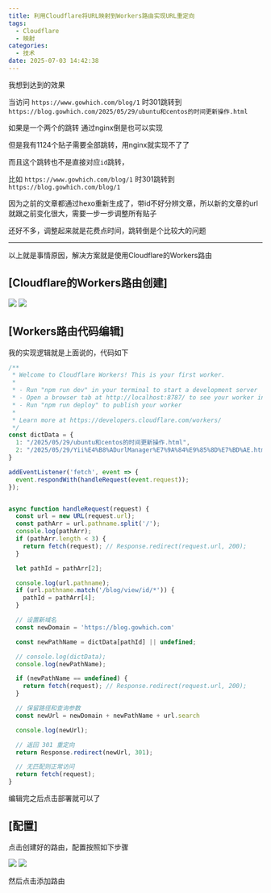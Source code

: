 ```yaml
---
title: 利用Cloudflare将URL映射到Workers路由实现URL重定向
tags:
  - Cloudflare
  - 映射
categories:
  - 技术
date: 2025-07-03 14:42:38
---
```


我想到达到的效果

当访问 `https://www.gowhich.com/blog/1` 时301跳转到 `https://blog.gowhich.com/2025/05/29/ubuntu和centos的时间更新操作.html`

如果是一个两个的跳转 通过nginx倒是也可以实现

但是我有1124个贴子需要全部跳转，用nginx就实现不了了

而且这个跳转也不是直接对应`id`跳转，

比如 `https://www.gowhich.com/blog/1` 时301跳转到 `https://blog.gowhich.com/blog/1`

因为之前的文章都通过hexo重新生成了，带id不好分辨文章，所以新的文章的url就跟之前变化很大，需要一步一步调整所有贴子

还好不多，调整起来就是花费点时间，跳转倒是个比较大的问题

----

以上就是事情原因，解决方案就是使用Cloudflare的Workers路由

## [Cloudflare的Workers路由创建]

![](https://res.cloudinary.com/dy5dvcuc1/image/upload/v1751526064/2025-07-03_14-53_aggaka.png)
![](https://res.cloudinary.com/dy5dvcuc1/image/upload/v1751526195/2025-07-03_15-03_zfymsz.png)

## [Workers路由代码编辑]

我的实现逻辑就是上面说的，代码如下

```js worker.js
/**
 * Welcome to Cloudflare Workers! This is your first worker.
 *
 * - Run "npm run dev" in your terminal to start a development server
 * - Open a browser tab at http://localhost:8787/ to see your worker in action
 * - Run "npm run deploy" to publish your worker
 *
 * Learn more at https://developers.cloudflare.com/workers/
 */
const dictData = {
  1: "/2025/05/29/ubuntu和centos的时间更新操作.html",
  2: "/2025/05/29/Yii%E4%B8%ADurlManager%E7%9A%84%E9%85%8D%E7%BD%AE.html",
}

addEventListener('fetch', event => {
  event.respondWith(handleRequest(event.request));
});


async function handleRequest(request) {
  const url = new URL(request.url);
  const pathArr = url.pathname.split('/');
  console.log(pathArr);
  if (pathArr.length < 3) {
    return fetch(request); // Response.redirect(request.url, 200);
  }

  let pathId = pathArr[2];

  console.log(url.pathname);
  if (url.pathname.match('/blog/view/id/*')) {
    pathId = pathArr[4];
  }

  // 设置新域名
  const newDomain = 'https://blog.gowhich.com'

  const newPathName = dictData[pathId] || undefined;

  // console.log(dictData);
  console.log(newPathName);

  if (newPathName == undefined) {
    return fetch(request); // Response.redirect(request.url, 200);
  }

  // 保留路径和查询参数
  const newUrl = newDomain + newPathName + url.search

  console.log(newUrl);

  // 返回 301 重定向
  return Response.redirect(newUrl, 301);

  // 无匹配则正常访问
  return fetch(request);
}

```

编辑完之后点击部署就可以了

## [配置]

点击创建好的路由，配置按照如下步骤

![](https://res.cloudinary.com/dy5dvcuc1/image/upload/v1751526065/2025-07-03_14-57_gbmlx8.png)
![](https://res.cloudinary.com/dy5dvcuc1/image/upload/v1751526315/2025-07-03_14-59_oqjfkk.png)

然后点击添加路由


